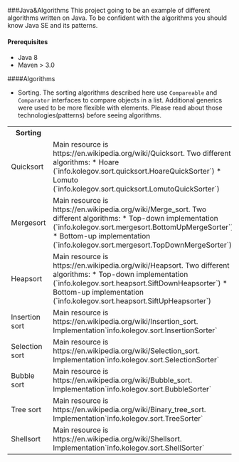 ###Java&Algorithms
This project going to be an example of different algorithms written on Java.
To be confident with the algorithms you should know Java SE and its patterns.

#### Prerequisites
- Java 8
- Maven > 3.0 

####Algorithms
- Sorting. The sorting algorithms described here use `Compareable` and `Comparator` interfaces to compare objects in a list. Additional generics were  used to be more flexible with elements. Please read about those technologies(patterns) before seeing algorithms.
<table>
  <tr>
    <th width="300px">Sorting</th><th width="300px"></th>
  </tr>
  <tr>
    <td>Quicksort</td>
    <td>
		Main resource is https://en.wikipedia.org/wiki/Quicksort.
		Two different algorithms:
	* Hoare (`info.kolegov.sort.quicksort.HoareQuickSorter`)
	* Lomuto (`info.kolegov.sort.quicksort.LomutoQuickSorter`)
    </td>
  </tr>
  <tr>
    <td>Mergesort</td>
    <td>
		Main resource is https://en.wikipedia.org/wiki/Merge_sort.
		Two different algorithms:
	* Top-down implementation
	(`info.kolegov.sort.mergesort.BottomUpMergeSorter`)
	* Bottom-up implementation
	(`info.kolegov.sort.mergesort.TopDownMergeSorter`)
    </td>
  </tr>
  <tr>
    <td>Heapsort</td>
    <td>
		Main resource is https://en.wikipedia.org/wiki/Heapsort.
		Two different algorithms:
	* Top-down implementation
	(`info.kolegov.sort.heapsort.SiftDownHeapsorter`)
	* Bottom-up implementation
	(`info.kolegov.sort.heapsort.SiftUpHeapsorter`)
    </td>
  </tr>
  <tr>
    <td>Insertion sort</td>
    <td>
		Main resource is https://en.wikipedia.org/wiki/Insertion_sort.
		Implementation`info.kolegov.sort.InsertionSorter`
    </td>
  </tr>
  <tr>
    <td>Selection sort</td>
    <td>
		Main resource is https://en.wikipedia.org/wiki/Selection_sort.
		Implementation`info.kolegov.sort.SelectionSorter`
    </td>
  </tr>
  <tr>
    <td>Bubble sort</td>
    <td>
		Main resource is https://en.wikipedia.org/wiki/Bubble_sort.
		Implementation`info.kolegov.sort.BubbleSorter`
    </td>
  </tr>
  <tr>
    <td>Tree sort</td>
    <td>
		Main resource is https://en.wikipedia.org/wiki/Binary_tree_sort.
		Implementation`info.kolegov.sort.TreeSorter`
    </td>
  </tr>
    <tr>
    <td>Shellsort</td>
    <td>
		Main resource is https://en.wikipedia.org/wiki/Shellsort.
		Implementation`info.kolegov.sort.ShellSorter`
    </td>
  </tr>
</table>